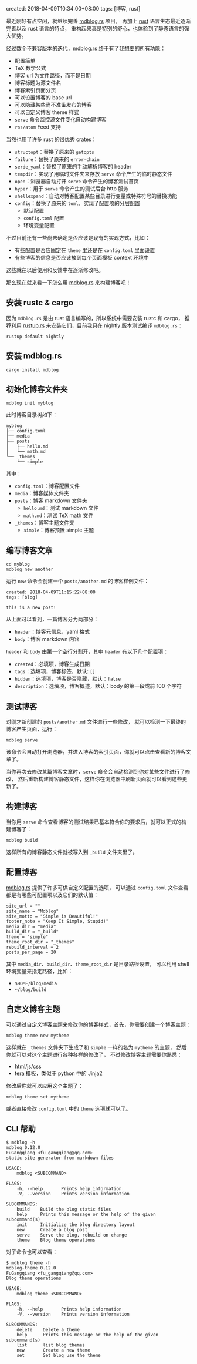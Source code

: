 created: 2018-04-09T10:34:00+08:00
tags: [博客, rust]


最近刚好有点空闲，就继续完善 [mdblog.rs][] 项目，
再加上 [rust][] 语言生态最近逐渐完善以及 rust 语言的特点，
重构起来真是特别的舒心，也体验到了静态语言的强大优势。

经过数个不兼容版本的迭代，[mdblog.rs][] 终于有了我想要的所有功能：

* 配置简单
* TeX 数学公式
* 博客 url 为文件路径，而不是日期
* 博客标题为源文件名
* 博客索引页面分页
* 可以设置博客的 base url
* 可以隐藏某些尚不准备发布的博客
* 可以自定义博客 theme 样式
* `serve` 命令监控源文件变化自动构建博客
* `rss/atom` Feed 支持

当然也用了许多 rust 的很优秀 crates：

* `structopt`：替换了原来的 `getopts`
* `failure`：替换了原来的 `error-chain`
* `serde_yaml`：替换了原来的手动解析博客的 header
* `tempdir`：实现了用临时文件夹来存放 `serve` 命令产生的临时静态文件
* `open`：浏览器自动打开 `serve` 命令产生的博客测试首页
* `hyper`：用于 `serve` 命令产生的测试后台 http 服务
* `shellexpand`：自动对博客配置某些目录进行变量或特殊符号的替换功能
* `config`：替换了原来的 `toml`，实现了配置项的分层配置
    - 默认配置
    - `config.toml` 配置
    - 环境变量配置

不过目前还有一些尚未确定是否应该是现有的实现方式，比如：

* 有些配置是否应固定在 `theme` 里还是在 `config.toml` 里面设置
* 有些博客的信息是否应该放到每个页面模板 context 环境中

这些就在以后使用和反馈中在逐渐修改吧。

那么现在就来看一下怎么用 [mdblog.rs][] 来构建博客吧！


## 安装 rustc & cargo

因为 `mdblog.rs` 是由 rust 语言编写的，所以系统中需要安装 rustc 和 cargo，
推荐利用 [rustup.rs][] 来安装它们，目前我只在 nightly 版本测试编译 `mdblog.rs`：

```
rustup default nightly
```


## 安装 mdblog.rs

```
cargo install mdblog
```


## 初始化博客文件夹

```
mdblog init myblog
```

此时博客目录树如下：

```
myblog
├── config.toml
├── media
├── posts
│   ├── hello.md
│   └── math.md
└── _themes
    └── simple
```

其中：

* `config.toml`：博客配置文件
* `media`：博客媒体文件夹
* `posts`：博客 markdown 文件夹
    - `hello.md`：测试 markdown 文件
    - `math.md`：测试 TeX math 文件
* `_themes`：博客主题文件夹
    - `simple`：博客预置 simple 主题

## 编写博客文章

```
cd myblog
mdblog new another
```

运行 `new` 命令会创建一个 `posts/another.md` 的博客样例文件：

```
created: 2018-04-09T11:15:22+08:00
tags: [blog]

this is a new post!
```

从上面可以看到，一篇博客分为两部分：

* `header`：博客元信息，yaml 格式
* `body`：博客 markdown 内容

`header` 和 `body` 由第一个空行分割开，其中 `header` 有以下几个配置项：

* `created`：必填项，博客生成日期
* `tags`：选填项，博客标签，默认: `[]`
* `hidden`：选填项，博客是否隐藏，默认：`false`
* `description`：选填项，博客概述，默认：body 的第一段或前 100 个字符

## 测试博客

对刚才新创建的 `posts/another.md` 文件进行一些修改，
就可以检测一下最终的博客产生页面，运行：

```
mdblog serve
```

该命令会自动打开浏览器，并进入博客的索引页面，你就可以点击查看新的博客文章了。

当你再次去修改某篇博客文章时，`serve` 命令会自动检测到你对某些文件进行了修改，
然后重新构建博客静态文件，这样你在浏览器中刷新页面就可以看到这些更新了。


## 构建博客

当你用 `serve` 命令查看博客的测试结果已基本符合你的要求后，就可以正式的构建博客了：

```
mdblog build
```

这样所有的博客静态文件就被写入到 `_build` 文件夹里了。

## 配置博客

[mdblog.rs][] 提供了许多可供自定义配置的选项，
可以通过 `config.toml` 文件查看都是有哪些可配置项以及它们的默认值：

```
site_url = ""
site_name = "Mdblog"
site_motto = "Simple is Beautiful!"
footer_note = "Keep It Simple, Stupid!"
media_dir = "media"
build_dir = "_build"
theme = "simple"
theme_root_dir = "_themes"
rebuild_interval = 2
posts_per_page = 20
```

其中 `media_dir`、`build_dir`、`theme_root_dir` 是目录路径设置，
可以利用 shell 环境变量来指定路径，比如：

* `$HOME/blog/media`
* `~/blog/build`

## 自定义博客主题

可以通过自定义博客主题来修改你的博客样式，首先，你需要创建一个博客主题：

```
mdblog theme new mytheme
```

这样就在 `_themes` 文件夹下生成了和 `simple` 一样的名为 `mytheme` 的主题，
然后你就可以对这个主题进行各种各样的修改了，
不过修改博客主题需要你熟悉：

* html/js/css
* [tera][] 模板，类似于 python 中的 Jinja2

修改后你就可以应用这个主题了：

```
mdblog theme set mytheme
```

或者直接修改 `config.toml` 中的 `theme` 选项就可以了。


## CLI 帮助

```
$ mdblog -h
mdblog 0.12.0
FuGangqiang <fu_gangqiang@qq.com>
static site generator from markdown files

USAGE:
    mdblog <SUBCOMMAND>

FLAGS:
    -h, --help       Prints help information
    -V, --version    Prints version information

SUBCOMMANDS:
    build    Build the blog static files
    help     Prints this message or the help of the given subcommand(s)
    init     Initialize the blog directory layout
    new      Create a blog post
    serve    Serve the blog, rebuild on change
    theme    Blog theme operations
```

对子命令也可以查看：

```
$ mdblog theme -h
mdblog-theme 0.12.0
FuGangqiang <fu_gangqiang@qq.com>
Blog theme operations

USAGE:
    mdblog theme <SUBCOMMAND>

FLAGS:
    -h, --help       Prints help information
    -V, --version    Prints version information

SUBCOMMANDS:
    delete    Delete a theme
    help      Prints this message or the help of the given subcommand(s)
    list      list blog themes
    new       Create a new theme
    set       Set blog use the theme
```

[rust]: https://www.rust-lang.org/en-US/
[mdblog.rs]: https://github.com/FuGangqiang/mdblog.rs
[markdown]: http://commonmark.org/
[TeX]: https://en.wikipedia.org/wiki/TeX
[rustup.rs]: https://rustup.rs/
[tera]: https://tera.netlify.com/docs/installation/

